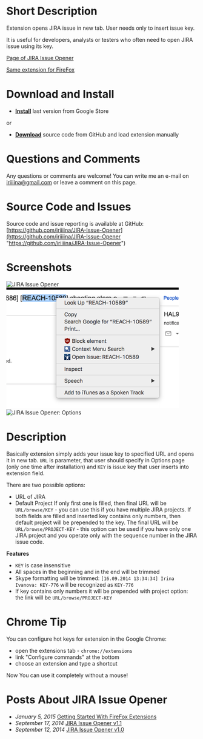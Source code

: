 # Short Description
Extension opens JIRA issue in new tab. User needs only to insert issue key.

It is useful for developers, analysts or testers who often need to open JIRA issue using its key.

[Page of JIRA Issue Opener](http://ivanova-irina.blogspot.com/p/jira-issue-opener.html "Page of JIRA Issue Opener")

[Same extension for FireFox](https://github.com/iriiiina/JIRA-Issue-Opener-FF "Same extension for FireFox")

# Download and Install
* **[Install](https://chrome.google.com/webstore/detail/jira-issue-opener/koceedenfpfaogpnpplkeikokjdnlamj "Install")** last version from Google Store

or

* **[Download](https://github.com/iriiiina/JIRA-Issue-Opener "Download")** source code from GitHub and load extension manually

# Questions and Comments
Any questions or comments are welcome! You can write me an e-mail on [iriiiina@gmail.com](mailto:iriiiina@gmail.com "iriiiina@gmail.com") or leave a comment on this page.

# Source Code and Issues
Source code and issue reporting is available at GitHub: [https://github.com/iriiiina/JIRA-Issue-Opener](https://github.com/iriiiina/JIRA-Issue-Opener "https://github.com/iriiiina/JIRA-Issue-Opener")

# Screenshots
![JIRA Issue Opener](https://raw.githubusercontent.com/iriiiina/JIRA-Issue-Opener/master/screenshots/extension.png "JIRA Issue Opener")
![JIRA Issue Opener: Right Click](https://raw.githubusercontent.com/lucaswhitman/JIRA-Issue-Opener/master/screenshots/right-click.png "JIRA Issue Opener: Right Click")
![JIRA Issue Opener: Options](https://raw.githubusercontent.com/iriiiina/JIRA-Issue-Opener/master/screenshots/options.png "JIRA Issue Opener: Options")


# Description
Basically extension simply adds your issue key to specified URL and opens it in new tab. `URL` is parameter, that user should specify in Options page (only one time after installation) and `KEY` is issue key that user inserts into extension field.

There are two possible options:
* URL of JIRA
* Default Project
If only first one is filled, then final URL will be `URL/browse/KEY` - you can use this if you have multiple JIRA projects.
If both fields are filled and inserted key contains only numbers, then default project will be prepended to the key. The final URL will be `URL/browse/PROJECT-KEY` - this option can be used if you have only one JIRA project and you operate only with the sequence number in the JIRA issue code.

**Features**
* `KEY` is case insensitive
* All spaces in the beginning and in the end will be trimmed
* Skype formatting will be trimmed: `[16.09.2014 13:34:34] Irina Ivanova: KEY-776` will be recognized as `KEY-776`
* If key contains only numbers it will be prepended with project option: the link will be `URL/browse/PROJECT-KEY`

# Chrome Tip
You can configure hot keys for extension in the Google Chrome:
* open the extensions tab - `chrome://extensions`
* link "Configure commands" at the bottom
* choose an extension and type a shortcut

Now You can use it completely without a mouse!

# Posts About JIRA Issue Opener
* *January 5, 2015* [Getting Started With FireFox Extensions](http://ivanova-irina.blogspot.com/2015/02/getting-started-with-firefox-extensions.html "Getting Started With FireFox Extensions")
* *September 17, 2014* [JIRA Issue Opener v1.1](http://ivanova-irina.blogspot.com/2014/09/jira-issue-opener-v11.html "JIRA Issue Opener v1.1")
* *September 12, 2014* [JIRA Issue Opener v1.0](http://ivanova-irina.blogspot.com/2014/09/jira-issue-opener-v10.html "JIRA Issue Opener v1.0")
